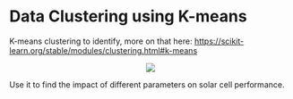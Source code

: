 # Data Clustering using K-means

K-means clustering to identify, more on that here: https://scikit-learn.org/stable/modules/clustering.html#k-means

<p align="center">
  <img src="https://miro.medium.com/max/1400/1*TmvsQ4XaOxeb-TmKk1qgOw.png">
</p>

Use it to find the impact of different parameters on solar cell performance.
